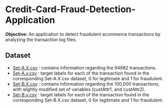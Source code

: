 # Credit-Card-Fraud-Detection-Application

**Objective:** An application to detect fraudulent ecommerce transactions by analyzing the transaction log files.

## Dataset
* [Set-A.X.csv](https://drive.google.com/file/d/1MZ88sTwzkM0moQcbTfuoksBkmhef_Aim/view?usp=sharing) : contains information regarding the 94682 transactions.
* [Set-A.y.csv](https://drive.google.com/file/d/19nC-tQewLiMyJhKpENCY1dWRCVwiBEdI/view?usp=sharing) : target labels for each of the transaction found in the corresponding Set-A.X.csv dataset, 0 for legitimate and 1 for fraudulent.
* [Set-B.X.csv](https://drive.google.com/file/d/11CxArplWFMktjHa4M-XiZapzzjFRzqUB/view?usp=sharing) : contains information regarding the 100,000 transactions, with slightly modified set of variables (custAttr1, and custAttr2).
* [Set-B.y.csv](https://drive.google.com/file/d/13jCck_1FSiVooEoX8QdozES5aQafqEWv/view?usp=sharing) : target labels for each of the transaction found in the corresponding Set-B.X.csv dataset, 0 for legitimate and 1 for fraudulent.


